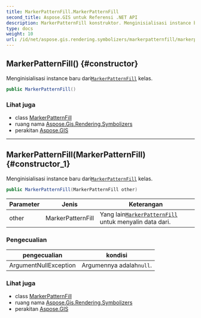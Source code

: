 ```yaml
---
title: MarkerPatternFill.MarkerPatternFill
second_title: Aspose.GIS untuk Referensi .NET API
description: MarkerPatternFill konstruktor. Menginisialisasi instance baru dariMarkerPatternFill kelas.
type: docs
weight: 10
url: /id/net/aspose.gis.rendering.symbolizers/markerpatternfill/markerpatternfill/
---
```

## MarkerPatternFill() {#constructor}

Menginisialisasi instance baru dari[`MarkerPatternFill`](../) kelas.

```csharp
public MarkerPatternFill()
```

### Lihat juga

* class [MarkerPatternFill](../)
* ruang nama [Aspose.Gis.Rendering.Symbolizers](../../markerpatternfill/)
* perakitan [Aspose.GIS](../../../)

---

## MarkerPatternFill(MarkerPatternFill) {#constructor_1}

Menginisialisasi instance baru dari[`MarkerPatternFill`](../) kelas.

```csharp
public MarkerPatternFill(MarkerPatternFill other)
```

| Parameter | Jenis | Keterangan |
| --- | --- | --- |
| other | MarkerPatternFill | Yang lain[`MarkerPatternFill`](../) untuk menyalin data dari. |

### Pengecualian

| pengecualian | kondisi |
| --- | --- |
| ArgumentNullException | Argumennya adalah`null`. |

### Lihat juga

* class [MarkerPatternFill](../)
* ruang nama [Aspose.Gis.Rendering.Symbolizers](../../markerpatternfill/)
* perakitan [Aspose.GIS](../../../)


